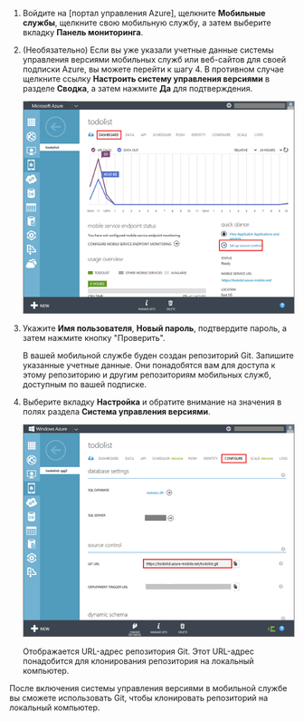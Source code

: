 
1. Войдите на [портал управления Azure], щелкните **Мобильные службы**, щелкните свою мобильную службу, а затем выберите вкладку **Панель мониторинга**.

2. (Необязательно) Если вы уже указали учетные данные системы управления версиями мобильных служб или веб-сайтов для своей подписки Azure, вы можете перейти к шагу 4. В противном случае щелкните ссылку **Настроить систему управления версиями** в разделе **Сводка**, а затем нажмите **Да** для подтверждения.

	![Установка системы управления версиями](./media/mobile-services-enable-source-control/mobile-setup-source-control.png)

3. Укажите **Имя пользователя**, **Новый пароль**, подтвердите пароль, а затем нажмите кнопку "Проверить".

	В вашей мобильной службе буден создан репозиторий Git. Запишите указанные учетные данные. Они понадобятся вам для доступа к этому репозиторию и другим репозиториям мобильных служб, доступным по вашей подписке.

4. Выберите вкладку **Настройка** и обратите внимание на значения в полях раздела **Система управления версиями**.

	![Настройка системы управления версиями](./media/mobile-services-enable-source-control/mobile-source-control-configure.png)

	Отображается URL-адрес репозитория Git. Этот URL-адрес понадобится для клонирования репозитория на локальный компьютер.

После включения системы управления версиями в мобильной службе вы сможете использовать Git, чтобы клонировать репозиторий на локальный компьютер.
 

<!---HONumber=August15_HO6-->